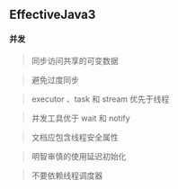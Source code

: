 ## EffectiveJava3

#### 并发

> 同步访问共享的可变数据

> 避免过度同步

> executor 、task 和 stream 优先于线程

> 并发工具优于 wait 和 notify

> 文档应包含线程安全属性

> 明智审慎的使用延迟初始化

> 不要依赖线程调度器